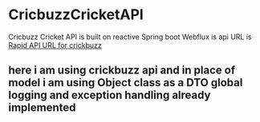 # CricbuzzCricketAPI
Cricbuzz Cricket API is built on reactive Spring boot Webflux is api URL is [Rapid API URL for crickbuzz](https://rapidapi.com/cricketapilive/api/cricbuzz-cricket)

## here i am using crickbuzz api and in place of model i am using Object class as a DTO global logging and exception handling already implemented

